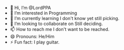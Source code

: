 - 👋 Hi, I’m @LordPPA
- 👀 I’m interested in Programming
- 🌱 I’m currently learning I don't know yet still picking.
- 💞️ I’m looking to collaborate on Still deciding.
- 📫 How to reach me I don't want to be reached.
- 😄 Pronouns: He/Him
- ⚡ Fun fact: I play guitar.

<!---
LordPPA/LordPPA is a ✨ special ✨ repository because its `README.md` (this file) appears on your GitHub profile.
You can click the Preview link to take a look at your changes.
--->
